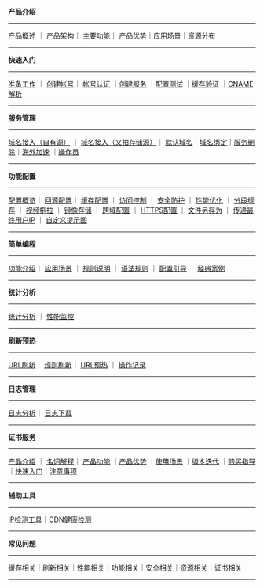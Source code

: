 **产品介绍**

----------

[产品概述](https://docs.upyun.com/cdn/product/#_1) ｜            [产品架构](https://docs.upyun.com/cdn/product/#_2)｜ [主要功能](https://docs.upyun.com/cdn/product/#_3)｜ [产品优势](https://docs.upyun.com/cdn/product/#_4)｜[应用场景](https://docs.upyun.com/cdn/product/#_5)｜[资源分布](https://docs.upyun.com/cdn/product/#_6)

----------

**快速入门**

----------

[准备工作](https://docs.upyun.com/cdn/guide/#_1) ｜            [创建帐号](https://docs.upyun.com/cdn/guide/#_2)｜ [帐号认证](https://docs.upyun.com/cdn/guide/#_3) ｜[创建服务](https://docs.upyun.com/cdn/guide/#_4) ｜[配置测试](https://docs.upyun.com/cdn/guide/#_5) ｜[缓存验证](https://docs.upyun.com/cdn/guide/#_6) ｜[CNAME 解析](https://docs.upyun.com/cdn/guide/#cname)

----------

**服务管理**

----------

[域名接入（自有源）](https://docs.upyun.com/cdn/service/#_1) ｜   [域名接入（又拍存储源）](https://docs.upyun.com/cdn/service/#_2)｜ [默认域名](https://docs.upyun.com/cdn/service/#_12)｜[域名绑定](https://docs.upyun.com/cdn/service/#_13)｜[服务删除](https://docs.upyun.com/cdn/service/#_16)｜[海外加速](https://docs.upyun.com/cdn/service/#_19) ｜[操作员](https://docs.upyun.com/cdn/service/#_22) 

----------

**功能配置**

----------
[配置概览](https://docs.upyun.com/cdn/config/#1)｜ [回源配置](https://docs.upyun.com/cdn/config/#2)｜ [缓存配置](https://docs.upyun.com/cdn/config/#3) ｜ [访问控制](https://docs.upyun.com/cdn/config/#4) ｜ [安全防护](https://docs.upyun.com/cdn/config/#5) ｜ [性能优化](https://docs.upyun.com/cdn/config/#6) ｜ [分段缓存](https://docs.upyun.com/cdn/config/#7) ｜ [视频拖拉](https://docs.upyun.com/cdn/config/#8) ｜ [镜像存储](https://docs.upyun.com/cdn/config/#9) ｜ [跨域配置](https://docs.upyun.com/cdn/config/#10) ｜ [HTTPS配置](https://docs.upyun.com/cdn/config/#11-https) ｜ [文件另存为](https://docs.upyun.com/cdn/config/#121) ｜ [传递最终用户IP](https://docs.upyun.com/cdn/config/#122-ip) ｜ [自定义提示图](https://docs.upyun.com/cdn/config/#123) 

----------

**简单编程**

----------

[功能介绍](https://docs.upyun.com/cdn/rewrite/#_1)｜ [应用场景](https://docs.upyun.com/cdn/rewrite/#_2) ｜ [规则说明](https://docs.upyun.com/cdn/rewrite/#_6) ｜ [语法规则](https://docs.upyun.com/cdn/rewrite/#_10) ｜ [配置引导](https://docs.upyun.com/cdn/rewrite/#_14) ｜ [经典案例](https://docs.upyun.com/cdn/rewrite/#_15) 

----------

**统计分析**

----------

[统计分析](https://docs.upyun.com/cdn/analysis/#_1) ｜    [性能监控](https://docs.upyun.com/cdn/analysis/#_2)

----------

**刷新预热**

----------
[URL刷新](https://docs.upyun.com/cdn/refresh/#url)｜    [规则刷新](https://docs.upyun.com/cdn/refresh/#_1)｜ [URL预热](https://docs.upyun.com/cdn/refresh/#url_1) ｜ [操作记录](https://docs.upyun.com/cdn/refresh/#_2) 

----------

**日志管理**

----------

[日志分析](http://docs.upyun.com/cdn/log/#_1)｜    [日志下载](http://docs.upyun.com/cdn/log/#_2)

----------

**证书服务**

----------

[产品介绍](https://docs.upyun.com/cdn/ssl/#_1) ｜            [名词解释](https://docs.upyun.com/cdn/ssl/#_2)｜ [产品功能](https://docs.upyun.com/cdn/ssl/#_3) ｜[产品优势](https://docs.upyun.com/cdn/ssl/#_7) ｜[使用场景](https://docs.upyun.com/cdn/ssl/#_11) ｜[版本迭代](https://docs.upyun.com/cdn/ssl/#_12) ｜[购买指导](https://docs.upyun.com/cdn/ssl/#_13)｜[快速入门](https://docs.upyun.com/cdn/ssl/#_18)｜[注意事项](https://docs.upyun.com/cdn/ssl/#_21)

----------

**辅助工具**

----------

[IP检测工具](https://docs.upyun.com/cdn/tools/#ip)｜[CDN健康检测](https://docs.upyun.com/cdn/tools/#cdn)

----------


**常见问题**

----------

[缓存相关](https://docs.upyun.com/cdn/faq/#_1)｜[刷新相关](https://docs.upyun.com/cdn/faq/#_5)｜[性能相关](https://docs.upyun.com/cdn/faq/#_9)｜[功能相关](https://docs.upyun.com/cdn/faq/#_15)｜[安全相关](https://docs.upyun.com/cdn/faq/#_21)｜[资源相关](https://docs.upyun.com/cdn/faq/#_25)｜[证书相关](https://docs.upyun.com/cdn/faq/#_27)

----------
